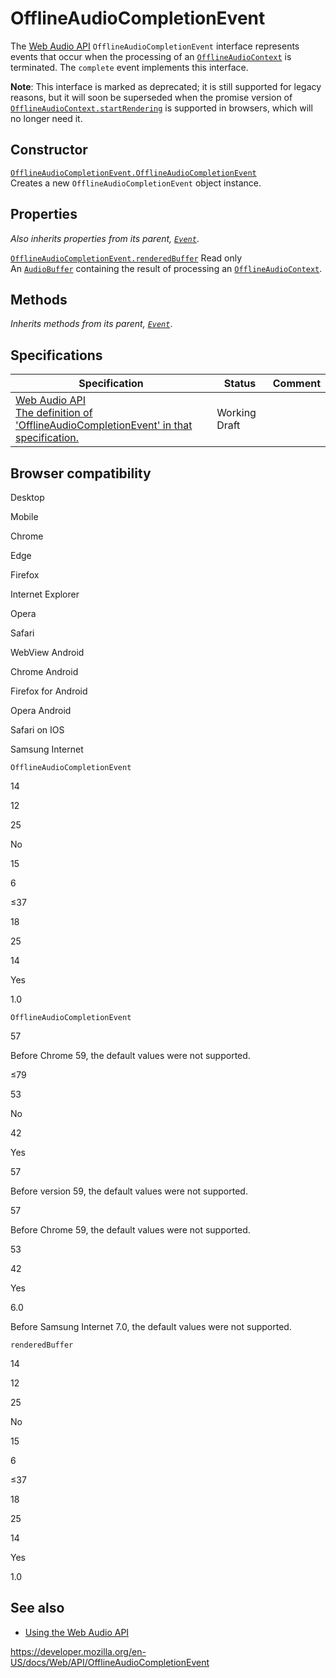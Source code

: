 OfflineAudioCompletionEvent
===========================

The [Web Audio API](web_audio_api) `OfflineAudioCompletionEvent` interface represents events that occur when the processing of an [`OfflineAudioContext`](offlineaudiocontext) is terminated. The `complete` event implements this interface.

**Note**: This interface is marked as deprecated; it is still supported for legacy reasons, but it will soon be superseded when the promise version of [`OfflineAudioContext.startRendering`](offlineaudiocontext/startrendering) is supported in browsers, which will no longer need it.

Constructor
-----------

[`OfflineAudioCompletionEvent.OfflineAudioCompletionEvent`](offlineaudiocompletionevent/offlineaudiocompletionevent)  
Creates a new `OfflineAudioCompletionEvent` object instance.

Properties
----------

*Also inherits properties from its parent, [`Event`](event)*.

 [`OfflineAudioCompletionEvent.renderedBuffer`](offlineaudiocompletionevent/renderedbuffer) <span class="badge inline readonly">Read only </span>   
An [`AudioBuffer`](audiobuffer) containing the result of processing an [`OfflineAudioContext`](offlineaudiocontext).

Methods
-------

*Inherits methods from its parent, [`Event`](event)*.

Specifications
--------------

<table><thead><tr class="header"><th>Specification</th><th>Status</th><th>Comment</th></tr></thead><tbody><tr class="odd"><td><a href="https://webaudio.github.io/web-audio-api/#OfflineAudioCompletionEvent">Web Audio API<br />
<span class="small">The definition of 'OfflineAudioCompletionEvent' in that specification.</span></a></td><td><span class="spec-wd">Working Draft</span></td><td></td></tr></tbody></table>

Browser compatibility
---------------------

Desktop

Mobile

Chrome

Edge

Firefox

Internet Explorer

Opera

Safari

WebView Android

Chrome Android

Firefox for Android

Opera Android

Safari on IOS

Samsung Internet

`OfflineAudioCompletionEvent`

14

12

25

No

15

6

≤37

18

25

14

Yes

1.0

`OfflineAudioCompletionEvent`

57

Before Chrome 59, the default values were not supported.

≤79

53

No

42

Yes

57

Before version 59, the default values were not supported.

57

Before Chrome 59, the default values were not supported.

53

42

Yes

6.0

Before Samsung Internet 7.0, the default values were not supported.

`renderedBuffer`

14

12

25

No

15

6

≤37

18

25

14

Yes

1.0

See also
--------

-   [Using the Web Audio API](web_audio_api/using_web_audio_api)

<a href="https://developer.mozilla.org/en-US/docs/Web/API/OfflineAudioCompletionEvent" class="_attribution-link">https://developer.mozilla.org/en-US/docs/Web/API/OfflineAudioCompletionEvent</a>
